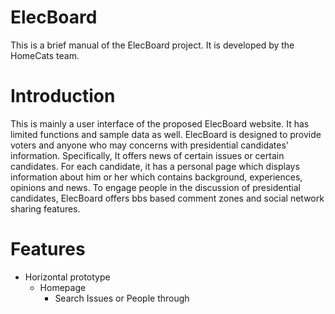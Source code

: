 ElecBoard
======================
This is a brief manual of the ElecBoard project. It is developed by the HomeCats team.

Introduction
=============
This is mainly a user interface of the proposed ElecBoard website. It has limited functions and sample data as well. ElecBoard is designed to provide voters and anyone who may concerns with presidential candidates' information. Specifically, It offers news of certain issues or certain candidates. For each candidate, it has a personal page which displays information about him or her which contains background, experiences, opinions and news. To engage people in the discussion of presidential candidates, ElecBoard offers bbs based comment zones and social network sharing features.

Features
========
- Horizontal prototype
  - Homepage
    - Search Issues or People through 
